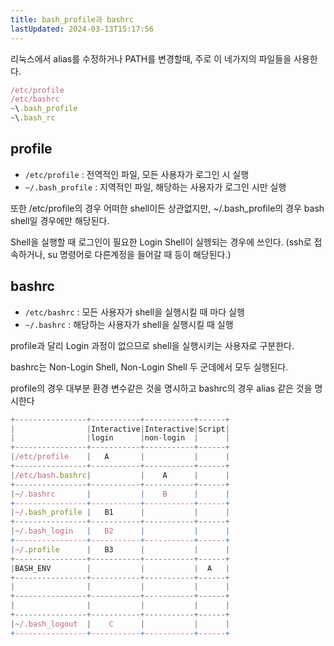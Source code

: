 ```yaml
---
title: bash_profile과 bashrc
lastUpdated: 2024-03-13T15:17:56
---
```


리눅스에서 alias를 수정하거나 PATH를 변경할때, 주로 이 네가지의 파일들을 사용한다.

```js
/etc/profile
/etc/bashrc
~\.bash_profile
~\.bash_rc
```

## profile

- `/etc/profile` : 전역적인 파일, 모든 사용자가 로그인 시 실행
- `~/.bash_profile` : 지역적인 파일, 해당하는 사용자가 로그인 시만 실행

또한 /etc/profile의 경우 어떠한 shell이든 상관없지만, ~/.bash_profile의 경우 bash shell일 경우에만 해당된다.

Shell을 실행할 때 로그인이 필요한 Login Shell이 실헹되는 경우에 쓰인다. (ssh로 접속하거나, su 명령어로 다른계정을 들어갈 때 등이 해당된다.)

## bashrc

- `/etc/bashrc` : 모든 사용자가 shell을 실행시킬 때 마다 실행
- `~/.bashrc` : 해당하는 사용자가 shell을 실행시킬 때 실행

profile과 달리 Login 과정이 없으므로 shell을 실행시키는 사용자로 구분한다.

bashrc는 Non-Login Shell, Non-Login Shell 두 군데에서 모두 실행된다.

profile의 경우 대부분 환경 변수같은 것을 명시하고 bashrc의 경우 alias 같은 것을 명시한다

```js
+----------------+-----------+-----------+------+
|                |Interactive|Interactive|Script|
|                |login      |non-login  |      |
+----------------+-----------+-----------+------+
|/etc/profile    |   A       |           |      |
+----------------+-----------+-----------+------+
|/etc/bash.bashrc|           |    A      |      |
+----------------+-----------+-----------+------+
|~/.bashrc       |           |    B      |      |
+----------------+-----------+-----------+------+
|~/.bash_profile |   B1      |           |      |
+----------------+-----------+-----------+------+
|~/.bash_login   |   B2      |           |      |
+----------------+-----------+-----------+------+
|~/.profile      |   B3      |           |      |
+----------------+-----------+-----------+------+
|BASH_ENV        |           |           |  A   |
+----------------+-----------+-----------+------+
|                |           |           |      |
+----------------+-----------+-----------+------+
|                |           |           |      |
+----------------+-----------+-----------+------+
|~/.bash_logout  |    C      |           |      |
+----------------+-----------+-----------+------+
```